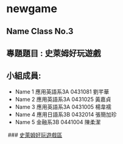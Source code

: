   # newgame

  ## Name Class No.3

  ## 專題題目 : 史萊姆好玩遊戲
  
  ## 小組成員:

* Name 1 應用英語系3A 0431081 劉芊華 
* Name 2 應用英語系3A 0431025 黃嘉貞
* Name 3 應用英語系3A 0431005 楊韋襦
* Name 4 應用日語系3B 0432014 張簡加珍
* Name 5 金融系3B 0441004 陳柔潔

  ### [史萊姆好玩遊戲區](http://game.slime.com.tw/)
